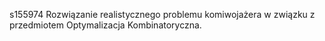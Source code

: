 s155974
Rozwiązanie realistycznego problemu komiwojażera w związku z przedmiotem Optymalizacja Kombinatoryczna.
